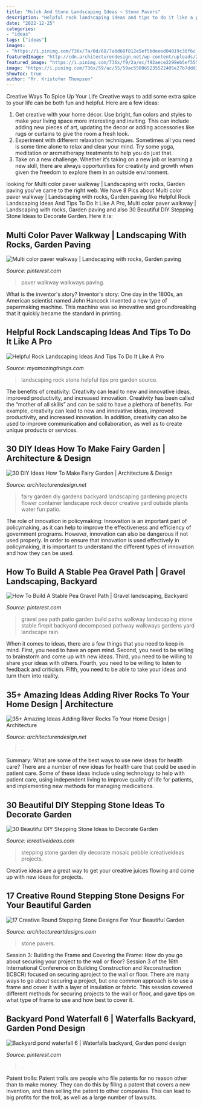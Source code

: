 ```yaml
---
title: "Mulch And Stone Landscaping Ideas ~ Stone Pavers"
description: "Helpful rock landscaping ideas and tips to do it like a pro"
date: "2022-12-25"
categories:
- "ideas"
tags: ["ideas"]
images:
- "https://i.pinimg.com/736x/7a/0d/68/7a0d68f812e5ef5bdeeed04019c38f6c.jpg"
featuredImage: "http://cdn.architecturendesign.net/wp-content/uploads/2015/12/AD-DIY-Ideas-How-To-Make-Fairy-Garden-19.png"
featured_image: "https://i.pinimg.com/736x/f9/2a/ec/f92aece2298eb5ef5558ba9e79e4cf6d.jpg"
image: "https://i.pinimg.com/736x/59/ac/55/59ac550065235522405e27b7ddd3833a.jpg"
ShowToc: true
author: "Mr. Kristofer Thompson"
---
```



Creative Ways To Spice Up Your Life
Creative ways to add some extra spice to your life can be both fun and helpful. Here are a few ideas: 
1. Get creative with your home décor. Use bright, fun colors and styles to make your living space more interesting and inviting. This can include adding new pieces of art, updating the decor or adding accessories like rugs or curtains to give the room a fresh look. 
2. Experiment with different relaxation techniques. Sometimes all you need is some time alone to relax and clear your mind. Try some yoga, meditation or aromatherapy treatments to help you do just that. 
3. Take on a new challenge. Whether it’s taking on a new job or learning a new skill, there are always opportunities for creativity and growth when given the freedom to explore them in an outside environment. 

	

		
looking for Multi color paver walkway | Landscaping with rocks, Garden paving you've came to the right web. We have 8 Pics about Multi color paver walkway | Landscaping with rocks, Garden paving like Helpful Rock Landscaping Ideas And Tips To Do It Like A Pro, Multi color paver walkway | Landscaping with rocks, Garden paving and also 30 Beautiful DIY Stepping Stone Ideas to Decorate Garden. Here it is:
		
    
## Multi Color Paver Walkway | Landscaping With Rocks, Garden Paving

<img loading=lazy src="https://i.pinimg.com/736x/f9/2a/ec/f92aece2298eb5ef5558ba9e79e4cf6d.jpg" onerror="this.onerror=null;this.src='https://tse4.mm.bing.net/th?id=OIP.rhM84TR_MhxuQ2tGC2hEqAHaNK&amp;pid=15.1';" alt="Multi color paver walkway | Landscaping with rocks, Garden paving">

_Source: pinterest.com_

>paver walkway walkways paving. 

	

What is the inventor's story?
Inventor's story: One day in the 1800s, an American scientist named John Hancock invented a new type of papermaking machine. This machine was so innovative and groundbreaking that it quickly became the standard in printing.

    
## Helpful Rock Landscaping Ideas And Tips To Do It Like A Pro

<img loading=lazy src="http://myamazingthings.com/wp-content/uploads/2017/08/stone-garden-5.jpg" onerror="this.onerror=null;this.src='https://tse1.mm.bing.net/th?id=OIP.HtAQFd_vivg6XgQpGNo_6AHaFj&amp;pid=15.1';" alt="Helpful Rock Landscaping Ideas And Tips To Do It Like A Pro">

_Source: myamazingthings.com_

>landscaping rock stone helpful tips pro garden source. 

	

The benefits of creativity: Creativity can lead to new and innovative ideas, improved productivity, and increased innovation.
Creativity has been called the “mother of all skills” and can be said to have a plethora of benefits. For example, creativity can lead to new and innovative ideas, improved productivity, and increased innovation. In addition, creativity can also be used to improve communication and collaboration, as well as to create unique products or services.

    
## 30 DIY Ideas How To Make Fairy Garden | Architecture &amp; Design

<img loading=lazy src="http://cdn.architecturendesign.net/wp-content/uploads/2015/12/AD-DIY-Ideas-How-To-Make-Fairy-Garden-19.png" onerror="this.onerror=null;this.src='https://tse1.mm.bing.net/th?id=OIP.frF_FDonHlt1AnEiAc7tMgHaJ9&amp;pid=15.1';" alt="30 DIY Ideas How To Make Fairy Garden | Architecture &amp; Design">

_Source: architecturendesign.net_

>fairy garden diy gardens backyard landscaping gardening projects flower container landscape rock decor creative yard outside plants water fun patio. 

	

The role of innovation in policymaking:
Innovation is an important part of policymaking, as it can help to improve the effectiveness and efficiency of government programs. However, innovation can also be dangerous if not used properly. In order to ensure that innovation is used effectively in policymaking, it is important to understand the different types of innovation and how they can be used.

    
## How To Build A Stable Pea Gravel Path | Gravel Landscaping, Backyard

<img loading=lazy src="https://i.pinimg.com/736x/59/ac/55/59ac550065235522405e27b7ddd3833a.jpg" onerror="this.onerror=null;this.src='https://tse4.mm.bing.net/th?id=OIP.45WbOBXOClQiwrVD8xKvCQHaJ3&amp;pid=15.1';" alt="How To Build A Stable Pea Gravel Path | Gravel landscaping, Backyard">

_Source: pinterest.com_

>gravel pea path patio garden build paths walkway landscaping stone stable firepit backyard decomposed pathway walkways gardens yard landscape rain. 

	

When it comes to ideas, there are a few things that you need to keep in mind. First, you need to have an open mind. Second, you need to be willing to brainstorm and come up with new ideas. Third, you need to be willing to share your ideas with others. Fourth, you need to be willing to listen to feedback and criticism. Fifth, you need to be able to take your ideas and turn them into reality.

    
## 35+ Amazing Ideas Adding River Rocks To Your Home Design | Architecture

<img loading=lazy src="https://cdn.architecturendesign.net/wp-content/uploads/2015/06/AD-Add-River-Rocks-To-Home-11.jpg" onerror="this.onerror=null;this.src='https://tse2.mm.bing.net/th?id=OIP.zNUFlzA7H2TjP0mNPsOXOAHaLG&amp;pid=15.1';" alt="35+ Amazing Ideas Adding River Rocks To Your Home Design | Architecture">

_Source: architecturendesign.net_

>. 

	

Summary: What are some of the best ways to use new ideas for health care?
There are a number of new ideas for health care that could be used in patient care. Some of these ideas include using technology to help with patient care, using independent living to improve quality of life for patients, and implementing new methods for managing medications.

    
## 30 Beautiful DIY Stepping Stone Ideas To Decorate Garden

<img loading=lazy src="http://www.icreativeideas.com/wp-content/uploads/2014/04/30BeautifulDIYSteppingStoneIdeastoDecorateYourGarden1.jpg?ae727b" onerror="this.onerror=null;this.src='https://tse4.mm.bing.net/th?id=OIP.WCyNgcgusMsi35RbYqbaAgHaJ4&amp;pid=15.1';" alt="30 Beautiful DIY Stepping Stone Ideas to Decorate Garden">

_Source: icreativeideas.com_

>stepping stone garden diy decorate mosaic pebble icreativeideas projects. 

	

Creative ideas are a great way to get your creative juices flowing and come up with new ideas for projects.

    
## 17 Creative Round Stepping Stone Designs For Your Beautiful Garden

<img loading=lazy src="https://www.architectureartdesigns.com/wp-content/uploads/2015/11/1423.jpg" onerror="this.onerror=null;this.src='https://tse1.mm.bing.net/th?id=OIP.YAOZuXe_W7Juw4-8zkyhawHaJ4&amp;pid=15.1';" alt="17 Creative Round Stepping Stone Designs For Your Beautiful Garden">

_Source: architectureartdesigns.com_

>stone pavers. 

	

Session 3: Building the Frame and Covering the Frame: How do you go about securing your project to the wall or floor?
Session 3 of the 16th International Conference on Building Construction and Reconstruction (ICBCR) focused on securing aproject to the wall or floor. There are many ways to go about securing a project, but one common approach is to use a frame and cover it with a layer of insulation or fabric. This session covered different methods for securing projects to the wall or floor, and gave tips on what type of frame to use and how best to cover it.

    
## Backyard Pond Waterfall 6 | Waterfalls Backyard, Garden Pond Design

<img loading=lazy src="https://i.pinimg.com/736x/7a/0d/68/7a0d68f812e5ef5bdeeed04019c38f6c.jpg" onerror="this.onerror=null;this.src='https://tse4.mm.bing.net/th?id=OIP.4I3VqyRS54TjGInijQfeQwHaJ3&amp;pid=15.1';" alt="Backyard pond waterfall 6 | Waterfalls backyard, Garden pond design">

_Source: pinterest.com_

>. 

	

Patent trolls:
Patent trolls are people who file patents for no reason other than to make money. They can do this by filing a patent that covers a new invention, and then selling the patent to other companies. This can lead to big profits for the troll, as well as a large number of lawsuits.


